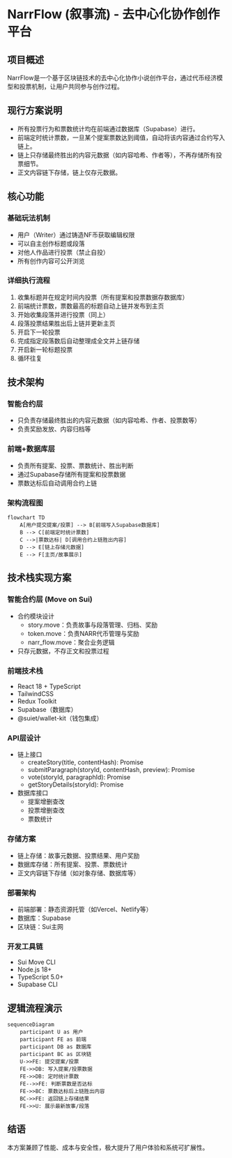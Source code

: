 # NarrFlow (叙事流) - 去中心化协作创作平台

## 项目概述
NarrFlow是一个基于区块链技术的去中心化协作小说创作平台，通过代币经济模型和投票机制，让用户共同参与创作过程。

## 现行方案说明
- 所有投票行为和票数统计均在前端通过数据库（Supabase）进行。
- 前端定时统计票数，一旦某个提案票数达到阈值，自动将该内容通过合约写入链上。
- 链上只存储最终胜出的内容元数据（如内容哈希、作者等），不再存储所有投票细节。
- 正文内容链下存储，链上仅存元数据。

## 核心功能
### 基础玩法机制
- 用户（Writer）通过铸造NF币获取编辑权限
- 可以自主创作标题或段落
- 对他人作品进行投票（禁止自投）
- 所有创作内容可公开浏览

### 详细执行流程
1. 收集标题并在规定时间内投票（所有提案和投票数据存数据库）
2. 前端统计票数，票数最高的标题自动上链并发布到主页
3. 开始收集段落并进行投票（同上）
4. 段落投票结果胜出后上链并更新主页
5. 开启下一轮投票
6. 完成指定段落数后自动整理成全文并上链存储
7. 开启新一轮标题投票
8. 循环往复

## 技术架构

### 智能合约层
- 只负责存储最终胜出的内容元数据（如内容哈希、作者、投票数等）
- 负责奖励发放、内容归档等

### 前端+数据库层
- 负责所有提案、投票、票数统计、胜出判断
- 通过Supabase存储所有提案和投票数据
- 票数达标后自动调用合约上链

### 架构流程图
```mermaid
flowchart TD
    A[用户提交提案/投票] --> B[前端写入Supabase数据库]
    B --> C[前端定时统计票数]
    C -->|票数达标| D[调用合约上链胜出内容]
    D --> E[链上存储元数据]
    E --> F[主页/故事展示]
```

## 技术栈实现方案

### 智能合约层 (Move on Sui)
- 合约模块设计
  - story.move：负责故事与段落管理、归档、奖励
  - token.move：负责NARR代币管理与奖励
  - narr_flow.move：聚合业务逻辑
- 只存元数据，不存正文和投票过程

### 前端技术栈
- React 18 + TypeScript
- TailwindCSS
- Redux Toolkit
- Supabase（数据库）
- @suiet/wallet-kit（钱包集成）

### API层设计
- 链上接口
  - createStory(title, contentHash): Promise<string>
  - submitParagraph(storyId, contentHash, preview): Promise<void>
  - vote(storyId, paragraphId): Promise<void>
  - getStoryDetails(storyId): Promise<StoryDetails>
- 数据库接口
  - 提案增删查改
  - 投票增删查改
  - 票数统计

### 存储方案
- 链上存储：故事元数据、投票结果、用户奖励
- 数据库存储：所有提案、投票、票数统计
- 正文内容链下存储（如对象存储、数据库等）

### 部署架构
- 前端部署：静态资源托管（如Vercel、Netlify等）
- 数据库：Supabase
- 区块链：Sui主网

### 开发工具链
- Sui Move CLI
- Node.js 18+
- TypeScript 5.0+
- Supabase CLI

## 逻辑流程演示
```mermaid
sequenceDiagram
    participant U as 用户
    participant FE as 前端
    participant DB as 数据库
    participant BC as 区块链
    U->>FE: 提交提案/投票
    FE->>DB: 写入提案/投票数据
    FE->>DB: 定时统计票数
    FE-->>FE: 判断票数是否达标
    FE->>BC: 票数达标后上链胜出内容
    BC->>FE: 返回链上存储结果
    FE->>U: 展示最新故事/段落
```

## 结语
本方案兼顾了性能、成本与安全性，极大提升了用户体验和系统可扩展性。